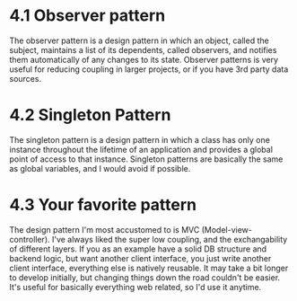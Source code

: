 # 4.1 Observer pattern
The observer pattern is a design pattern in which an object, called the subject, maintains a list of its dependents, called observers, and notifies them automatically of any changes to its state. Observer patterns is very useful for reducing coupling in larger projects, or if you have 3rd party data sources.



# 4.2 Singleton Pattern
The singleton pattern is a design pattern in which a class has only one instance throughout the lifetime of an application and provides a global point of access to that instance. Singleton patterns are basically the same as global variables, and I would avoid if possible.


# 4.3 Your favorite pattern
The design pattern I'm most accustomed to is MVC (Model-view-controller). I've always liked the super low coupling, and the exchangability of different layers. If you as an example have a solid DB structure and backend logic, but want another client interface, you just write another client interface, everything else is natively reusable. It may take a bit longer to develop initially, but changing things down the road couldn't be easier. It's useful for basically everything web related, so I'd use it anytime. 